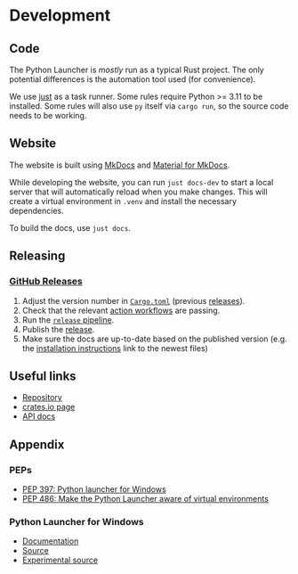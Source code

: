 # Development

## Code

The Python Launcher is _mostly_ run as a typical Rust project. The only
potential differences is the automation tool used (for convenience).


We use [just](https://github.com/casey/just) as a task runner. Some rules require Python >= 3.11 to be installed. Some rules will also use `py` itself via `cargo run`, so the source code needs to be working.

## Website

The website is built using [MkDocs](https://www.mkdocs.org/) and [Material for MkDocs](https://squidfunk.github.io/mkdocs-material/).

While developing the website, you can run `just docs-dev` to start a local server that will automatically reload when you make changes. This will create a virtual environment in `.venv` and install the necessary dependencies.

To build the docs, use `just docs`.

## Releasing

### [GitHub Releases](https://github.com/brettcannon/python-launcher/releases)

1. Adjust the version number in [`Cargo.toml`](https://github.com/brettcannon/python-launcher/blob/main/Cargo.toml) (previous [releases](https://github.com/brettcannon/python-launcher/releases)).
1. Check that the relevant [action workflows](https://github.com/brettcannon/python-launcher/actions) are passing.
1. Run the [`release` pipeline](https://github.com/brettcannon/python-launcher/actions/workflows/release.yml).
1. Publish the [release](https://github.com/brettcannon/python-launcher/releases).
1. Make sure the docs are up-to-date based on the published version (e.g. the [installation instructions](install.md) link to the newest files)

## Useful links

- [Repository](https://github.com/brettcannon/python-launcher/)
- [crates.io page](https://crates.io/crates/python-launcher)
- [API docs](https://docs.rs/python-launcher/)

## Appendix

### PEPs

- [PEP 397: Python launcher for Windows](https://www.python.org/dev/peps/pep-0397/)
- [PEP 486: Make the Python Launcher aware of virtual environments](https://www.python.org/dev/peps/pep-0486/)

### Python Launcher for Windows

- [Documentation](https://docs.python.org/3/using/windows.html#launcher)
- [Source](https://github.com/python/cpython/blob/master/PC/launcher.c)
- [Experimental source](https://github.com/python/cpython/blob/main/PC/launcher2.c)
